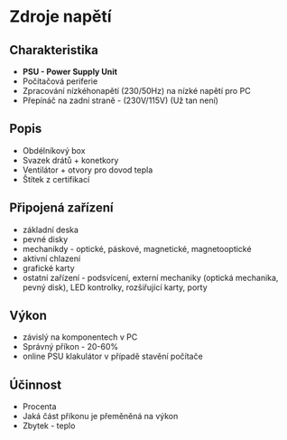 # Zdroje napětí

## Charakteristika
- **PSU - Power Supply Unit**
- Počítačová periferie
- Zpracování nízkéhonapětí (230/50Hz) na nízké napětí pro PC
- Přepínáč na zadní straně - (230V/115V) (Už tan není)

## Popis
- Obdélníkový box
- Svazek drátů + konetkory
- Ventilátor + otvory pro dovod tepla
- Štítek z certifikací

## Připojená zařízení
- základní deska
- pevné disky
- mechanikdy - optické, páskové, magnetické, magnetooptické
- aktivní chlazení
- grafické karty
- ostatní zařízení - podsvícení, externí mechaniky (optická mechanika, pevný disk), LED kontrolky, rozšiřující karty, porty

## Výkon
- závislý na komponentech v PC
- Správný příkon - 20-60%
- online PSU klakulátor v případě stavění počítače

## Účinnost
- Procenta
- Jaká část příkonu je přeměněná na výkon
- Zbytek - teplo